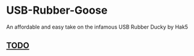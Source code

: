 # USB-Rubber-Goose
An affordable and easy take on the infamous USB Rubber Ducky by Hak5



## [TODO](TODO)

